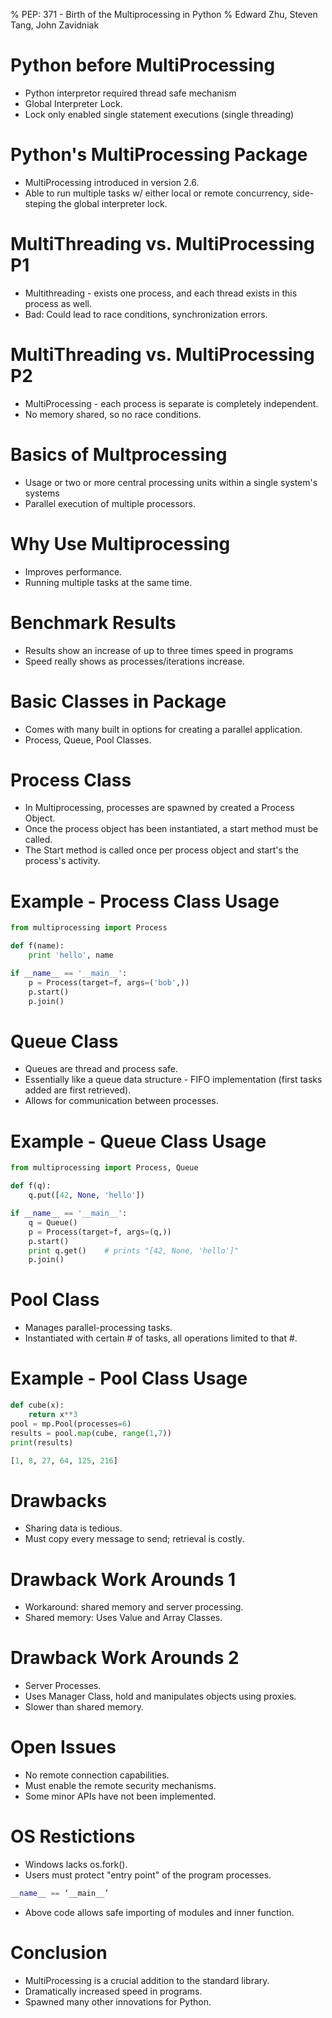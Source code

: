 % PEP: 371 - Birth of the Multiprocessing in Python
% Edward Zhu, Steven Tang, John Zavidniak


Python before MultiProcessing
=============================
* Python interpretor required thread safe mechanism
* Global Interpreter Lock.
* Lock only enabled single statement executions (single threading)


Python's MultiProcessing Package
================================
* MultiProcessing introduced in version 2.6.
* Able to run multiple tasks w/ either local or remote concurrency, side-steping the global interpreter lock.


MultiThreading vs. MultiProcessing P1
=====================================
* Multithreading - exists one process, and each thread exists in this process as well.
* Bad: Could lead to race conditions, synchronization errors.


MultiThreading vs. MultiProcessing P2
=====================================
* MultiProcessing - each process is separate is completely independent.
* No memory shared, so no race conditions.


Basics of Multprocessing
========================
* Usage or two or more central processing units within a single system's systems
* Parallel execution of multiple processors.


Why Use Multiprocessing
=======================
* Improves performance.
* Running multiple tasks at the same time.


Benchmark Results
=================
* Results show an increase of up to three times speed in programs
* Speed really shows as processes/iterations increase.


Basic Classes in Package
========================
* Comes with many built in options for creating a parallel application.
* Process, Queue, Pool Classes.


Process Class
=============
* In Multiprocessing, processes are spawned by created a Process Object.
* Once the process object has been instantiated, a start method must be called.
* The Start method is called once per process object and start's the process's activity.


Example - Process Class Usage
=============================
```python
from multiprocessing import Process

def f(name):
    print 'hello', name

if __name__ == '__main__':
    p = Process(target=f, args=('bob',))
    p.start()
    p.join()
```


Queue Class
===========
* Queues are thread and process safe.
* Essentially like a queue data structure - FIFO implementation (first tasks added are first retrieved).
* Allows for communication between processes.


Example - Queue Class Usage
===========================
```python
from multiprocessing import Process, Queue

def f(q):
    q.put([42, None, 'hello'])

if __name__ == '__main__':
    q = Queue()
    p = Process(target=f, args=(q,))
    p.start()
    print q.get()    # prints "[42, None, 'hello']"
    p.join()
```


Pool Class
==========
* Manages parallel-processing tasks.
* Instantiated with certain # of tasks, all operations limited to that #.


Example - Pool Class Usage
================
```python
def cube(x):
    return x**3
pool = mp.Pool(processes=6)
results = pool.map(cube, range(1,7))
print(results)

[1, 8, 27, 64, 125, 216]
```

Drawbacks
==========
* Sharing data is tedious.
* Must copy every message to send; retrieval is costly.


Drawback Work Arounds 1
=======================
* Workaround: shared memory and server processing.
* Shared memory: Uses Value and Array Classes.


Drawback Work Arounds 2
=======================
* Server Processes.
* Uses Manager Class, hold and manipulates objects using proxies.
* Slower than shared memory.


Open Issues
===========
* No remote connection capabilities.
* Must enable the remote security mechanisms.
* Some minor APIs have not been implemented.


OS Restictions
==============
* Windows lacks os.fork().
* Users must protect "entry point" of the program processes.

```python
__name__ == ‘__main__’
```
* Above code allows safe importing of modules and inner function.


Conclusion
==========
* MultiProcessing is a crucial addition to the standard library.
* Dramatically increased speed in programs.
* Spawned many other innovations for Python.